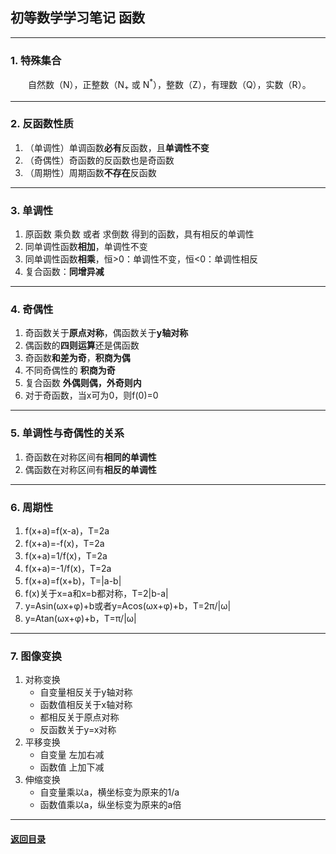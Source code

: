 ## 初等数学学习笔记 函数
---
### 1. 特殊集合

&emsp;&emsp;自然数（N），正整数（N<sub>+</sub> 或 N<sup>*</sup>），整数（Z），有理数（Q），实数（R）。

---
### 2. 反函数性质

1. （单调性）单调函数**必有**反函数，且**单调性不变**
2. （奇偶性）奇函数的反函数也是奇函数
3. （周期性）周期函数**不存在**反函数

---
### 3. 单调性

1. 原函数 乘负数 或者 求倒数 得到的函数，具有相反的单调性
2. 同单调性函数**相加**，单调性不变
3. 同单调性函数**相乘**，恒>0：单调性不变，恒<0：单调性相反
4. 复合函数：**同增异减**

---
### 4. 奇偶性

1. 奇函数关于**原点对称**，偶函数关于**y轴对称**
2. 偶函数的**四则运算**还是偶函数
3. 奇函数**和差为奇**，**积商为偶**
4. 不同奇偶性的 **积商为奇**
5. 复合函数 **外偶则偶，外奇则内**
6. 对于奇函数，当x可为0，则f(0)=0

---
### 5. 单调性与奇偶性的关系

1. 奇函数在对称区间有**相同的单调性**
2. 偶函数在对称区间有**相反的单调性**

---
### 6. 周期性

1. f(x+a)=f(x-a)，T=2a
2. f(x+a)=-f(x)，T=2a
3. f(x+a)=1/f(x)，T=2a
4. f(x+a)=-1/f(x)，T=2a
5. f(x+a)=f(x+b)，T=|a-b|
6. f(x)关于x=a和x=b都对称，T=2|b-a|
7. y=Asin(ωx+φ)+b或者y=Acos(ωx+φ)+b，T=2π/|ω|
8. y=Atan(ωx+φ)+b，T=π/|ω|

---
### 7. 图像变换

1. 对称变换
    + 自变量相反关于y轴对称
    + 函数值相反关于x轴对称
    + 都相反关于原点对称
    + 反函数关于y=x对称
2. 平移变换
    + 自变量 左加右减
    + 函数值 上加下减
3. 伸缩变换
    + 自变量乘以a，横坐标变为原来的1/a
    + 函数值乘以a，纵坐标变为原来的a倍


---

#### [返回目录](./)